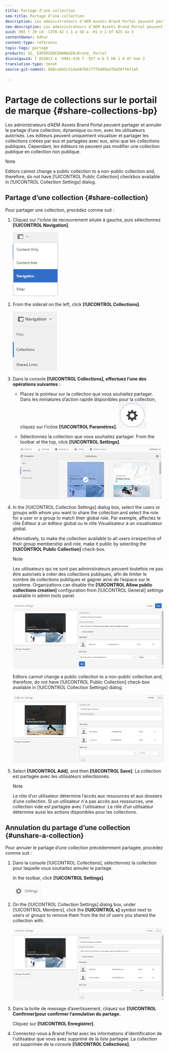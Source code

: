 ```yaml
---
title: Partage d’une collection
seo-title: Partage d’une collection
description: Les administrateurs d’AEM Assets Brand Portal peuvent partager et annuler le partage d’une collection, dynamique ou non, avec les utilisateurs autorisés. Les éditeurs peuvent uniquement visualiser et partager les collections créées par eux et partagées avec eux, ainsi que les collections publiques.
seo-description: Les administrateurs d’AEM Assets Brand Portal peuvent partager et annuler le partage d’une collection, dynamique ou non, avec les utilisateurs autorisés. Les éditeurs peuvent uniquement visualiser et partager les collections créées par eux et partagées avec eux, ainsi que les collections publiques.
uuid: 965 f 39 cd -1378-42 c 1-a 58 a -01 e 1 bf 825 aa 3
contentOwner: bdhar
content-type: référence
topic-tags: partage
products: SG_ EXPERIENCEMANAGER/Brand_ Portal
discoiquuid: f 053013 e -5981-419 f -927 e-b 5 bb 1 d 47 eae 2
translation-type: tm+mt
source-git-commit: 068ce845c51de48fb677f7bd09a2f6d20ff6f1a5

---
```



# Partage de collections sur le portail de marque {#share-collections-bp}

Les administrateurs d’AEM Assets Brand Portal peuvent partager et annuler le partage d’une collection, dynamique ou non, avec les utilisateurs autorisés. Les éditeurs peuvent uniquement visualiser et partager les collections créées par eux et partagées avec eux, ainsi que les collections publiques. Cependant, les éditeurs ne peuvent pas modifier une collection publique en collection non publique.

>[!NOTE]
>
>Editors cannot change a public collection to a non-public collection and, therefore, do not have [!UICONTROL Public Collection] checkbox available in [!UICONTROL Collection Settings] dialog.

## Partage d’une collection {#share-collection}

Pour partager une collection, procédez comme suit :

1. Cliquez sur l’icône de recouvrement située à gauche, puis sélectionnez **[!UICONTROL Navigation]**.

   ![](assets/contenttree-1.png)

2. From the siderail on the left, click **[!UICONTROL Collections]**.

   ![](assets/access_collections.png)

3. Dans la console **[!UICONTROL Collections], effectuez l’une des opérations suivantes :**

   * Placez le pointeur sur la collection que vous souhaitez partager. Dans les miniatures d’action rapide disponibles pour la collection, cliquez sur l’icône **[!UICONTROL Paramètres].**
   ![](assets/settings_thumbnail.png)

   * Sélectionnez la collection que vous souhaitez partager. From the toolbar at the top, click **[!UICONTROL Settings]**.
   ![](assets/collection-sharing.png)

4. In the [!UICONTROL Collection Settings] dialog box, select the users or groups with whom you want to share the collection and select the role for a user or a group to match their global role. Par exemple, affectez le rôle Éditeur à un éditeur global ou le rôle Visualisateur à un visualisateur global.

   Alternatively, to make the collection available to all users irrespective of their group membership and role, make it public by selecting the **[!UICONTROL Public Collection]** check-box.

   >[!NOTE]
   >
   >Les utilisateurs qui ne sont pas administrateurs peuvent toutefois ne pas être autorisés à créer des collections publiques, afin de limiter le nombre de collections publiques et gagner ainsi de l’espace sur le système. Organizations can disable the **[!UICONTROL Allow public collections creation]** configuration from [!UICONTROL General] settings available in admin tools panel.

   ![](assets/collection_sharingadduser.png)

   Editors cannot change a public collection to a non-public collection and, therefore, do not have [!UICONTROL Public Collection] check-box available in [!UICONTROL Collection Settings] dialog.

   ![](assets/collection-setting-editor.png)

5. Select **[!UICONTROL Add]**, and then **[!UICONTROL Save]**. La collection est partagée avec les utilisateurs sélectionnés.

   >[!NOTE]
   >
   >Le rôle d’un utilisateur détermine l’accès aux ressources et aux dossiers d’une collection. Si un utilisateur n'a pas accès aux ressources, une collection vide est partagée avec l'utilisateur. Le rôle d’un utilisateur détermine aussi les actions disponibles pour les collections.

## Annulation du partage d’une collection {#unshare-a-collection}

Pour annuler le partage d’une collection précédemment partagée, procédez comme suit :

1. Dans la console [!UICONTROL Collections], sélectionnez la collection pour laquelle vous souhaitez annuler le partage.

   In the toolbar, click **[!UICONTROL Settings]**.

   ![](assets/collection_settings.png)

2. On the [!UICONTROL Collection Settings] dialog box, under [!UICONTROL Members], click the **[!UICONTROL x]** symbol next to users or groups to remove them from the list of users you shared the collection with.

   ![](assets/unshare_collection.png)

3. Dans la boîte de message d’avertissement, cliquez sur **[!UICONTROL Confirmer]pour confirmer l’annulation du partage.**

   Cliquez sur **[!UICONTROL Enregistrer]**.

4. Connectez-vous à Brand Portal avec les informations d'identification de l'utilisateur que vous avez supprimé de la liste partagée. La collection est supprimée de la console **[!UICONTROL Collections].**
